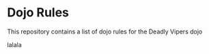 Dojo Rules
==========

This repository contains a list of dojo rules for the Deadly Vipers dojo

lalala
